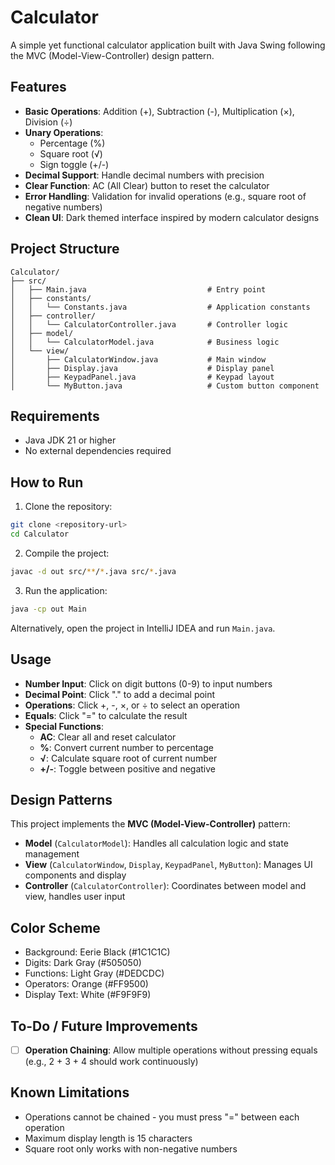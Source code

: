 # Calculator

A simple yet functional calculator application built with Java Swing following the MVC (Model-View-Controller) design pattern.

## Features

- **Basic Operations**: Addition (+), Subtraction (-), Multiplication (×), Division (÷)
- **Unary Operations**: 
  - Percentage (%)
  - Square root (√)
  - Sign toggle (+/-)
- **Decimal Support**: Handle decimal numbers with precision
- **Clear Function**: AC (All Clear) button to reset the calculator
- **Error Handling**: Validation for invalid operations (e.g., square root of negative numbers)
- **Clean UI**: Dark themed interface inspired by modern calculator designs

## Project Structure

```
Calculator/
├── src/
│   ├── Main.java                           # Entry point
│   ├── constants/
│   │   └── Constants.java                  # Application constants
│   ├── controller/
│   │   └── CalculatorController.java       # Controller logic
│   ├── model/
│   │   └── CalculatorModel.java            # Business logic
│   └── view/
│       ├── CalculatorWindow.java           # Main window
│       ├── Display.java                    # Display panel
│       ├── KeypadPanel.java                # Keypad layout
│       └── MyButton.java                   # Custom button component
```

## Requirements

- Java JDK 21 or higher
- No external dependencies required

## How to Run

1. Clone the repository:
```bash
git clone <repository-url>
cd Calculator
```

2. Compile the project:
```bash
javac -d out src/**/*.java src/*.java
```

3. Run the application:
```bash
java -cp out Main
```

Alternatively, open the project in IntelliJ IDEA and run `Main.java`.

## Usage

- **Number Input**: Click on digit buttons (0-9) to input numbers
- **Decimal Point**: Click "." to add a decimal point
- **Operations**: Click +, -, ×, or ÷ to select an operation
- **Equals**: Click "=" to calculate the result
- **Special Functions**:
  - **AC**: Clear all and reset calculator
  - **%**: Convert current number to percentage
  - **√**: Calculate square root of current number
  - **+/-**: Toggle between positive and negative

## Design Patterns

This project implements the **MVC (Model-View-Controller)** pattern:

- **Model** (`CalculatorModel`): Handles all calculation logic and state management
- **View** (`CalculatorWindow`, `Display`, `KeypadPanel`, `MyButton`): Manages UI components and display
- **Controller** (`CalculatorController`): Coordinates between model and view, handles user input

## Color Scheme

- Background: Eerie Black (#1C1C1C)
- Digits: Dark Gray (#505050)
- Functions: Light Gray (#DEDCDC)
- Operators: Orange (#FF9500)
- Display Text: White (#F9F9F9)

## To-Do / Future Improvements

- [ ] **Operation Chaining**: Allow multiple operations without pressing equals (e.g., 2 + 3 + 4 should work continuously)

## Known Limitations

- Operations cannot be chained - you must press "=" between each operation
- Maximum display length is 15 characters
- Square root only works with non-negative numbers

